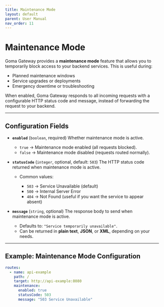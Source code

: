 ```yaml
---
title: Maintenance Mode
layout: default
parent: User Manual
nav_order: 11
---
```


# Maintenance Mode

Goma Gateway provides a **maintenance mode** feature that allows you to temporarily block access to your backend services. This is useful during:

* Planned maintenance windows
* Service upgrades or deployments
* Emergency downtime or troubleshooting

When enabled, Goma Gateway responds to all incoming requests with a configurable HTTP status code and message, instead of forwarding the request to your backend.

---

## Configuration Fields

* **`enabled`** (`boolean`, required)
  Whether maintenance mode is active.

    * `true` → Maintenance mode enabled (all requests blocked).
    * `false` → Maintenance mode disabled (requests routed normally).

* **`statusCode`** (`integer`, optional, default: `503`)
  The HTTP status code returned when maintenance mode is active.

    * Common values:

        * `503` → Service Unavailable (default)
        * `500` → Internal Server Error
        * `404` → Not Found (useful if you want the service to appear absent)

* **`message`** (`string`, optional)
  The response body to send when maintenance mode is active.

    * Defaults to: `"Service temporarily unavailable"`.
    * Can be returned in **plain text**, **JSON**, or **XML**, depending on your needs.

---

## Example: Maintenance Mode Configuration

```yaml
routes:
  - name: api-example
    path: /
    target: http://api-example:8080
    maintenance:
      enabled: true
      statusCode: 503
      message: "503 Service Unavailable"
```




